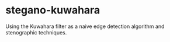 # stegano-kuwahara
Using the Kuwahara filter as a naive edge detection algorithm and stenographic techniques.
